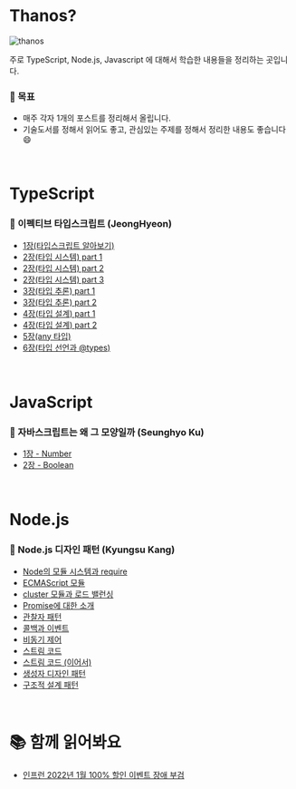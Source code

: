 # Thanos?

![thanos](https://user-images.githubusercontent.com/37819666/153756247-4239160b-31f6-4f00-9b83-a821d4e288c9.gif)  

주로 TypeScript, Node.js, Javascript 에 대해서 학습한 내용들을 정리하는 곳입니다.   


### 📝 목표
* 매주 각자 1개의 포스트를 정리해서 올립니다.
* 기술도서를 정해서 읽어도 좋고, 관심있는 주제를 정해서 정리한 내용도 좋습니다 😄

<br />

# TypeScript
### 📌 이펙티브 타입스크립트 (JeongHyeon)
* [1장(타입스크립트 알아보기)](https://github.com/forest-membership/thanos/blob/main/Typescript/effective-typescript-section1.md)  
* [2장(타입 시스템) part 1](https://github.com/forest-membership/thanos/blob/main/Typescript/effective-typescript-section2-1.md)  
* [2장(타입 시스템) part 2](https://github.com/forest-membership/thanos/blob/main/Typescript/effective-typescript-section2-2.md)  
* [2장(타입 시스템) part 3](https://github.com/forest-membership/thanos/blob/main/Typescript/effective-typescript-section2-3.md)
* [3장(타입 추론) part 1](https://github.com/forest-membership/thanos/blob/main/Typescript/effective-typescript-section3-1.md)  
* [3장(타입 추론) part 2](https://github.com/forest-membership/thanos/blob/main/Typescript/effective-typescript-section3-2.md)  
* [4장(타입 설계) part 1](https://github.com/forest-membership/thanos/blob/main/Typescript/effective-typescript-section4-1.md)  
* [4장(타입 설계) part 2](https://github.com/forest-membership/thanos/blob/main/Typescript/effective-typescript-section4-2.md)  
* [5장(any 타입)](https://github.com/forest-membership/thanos/blob/main/Typescript/effective-typescript-section5.md)  
* [6장(타입 선언과 @types)](https://github.com/forest-membership/thanos/blob/main/Typescript/effective-typescript-section6.md)  

<br />

# JavaScript
### 📌 자바스크립트는 왜 그 모양일까 (Seunghyo Ku)
* [1장 - Number](https://github.com/forest-membership/thanos/blob/main/JavaScript/Number.md)  
* [2장 - Boolean](https://github.com/forest-membership/thanos/blob/main/JavaScript/Bool.md)  

<br />

# Node.js
### 📌 Node.js 디자인 패턴 (Kyungsu Kang)
* [Node의 모듈 시스템과 require](https://github.com/forest-membership/thanos/blob/main/Node.js/Node%EC%9D%98%20%EB%AA%A8%EB%93%88%20%EC%8B%9C%EC%8A%A4%ED%85%9C%EA%B3%BC%20require.md)  
* [ECMAScript 모듈](https://github.com/forest-membership/thanos/blob/main/Node.js/ECMAScript%20Module.md)  
* [cluster 모듈과 로드 밸런싱](https://github.com/forest-membership/thanos/blob/main/Node.js/Node.js%EC%9D%98_Cluster_Module%EA%B3%BC%2C_%EB%A1%9C%EB%93%9C_%EB%B0%B8%EB%9F%B0%EC%8B%B1.md)  
* [Promise에 대한 소개](https://github.com/forest-membership/thanos/blob/main/Node.js/Promise%EC%97%90_%EB%8C%80%ED%95%9C_%EC%86%8C%EA%B0%9C.md)  
* [관찰자 패턴](https://github.com/forest-membership/thanos/blob/main/Node.js/%EA%B4%80%EC%B0%B0%EC%9E%90_%ED%8C%A8%ED%84%B4.md)  
* [콜백과 이벤트](https://github.com/forest-membership/thanos/blob/main/Node.js/%EC%BD%9C%EB%B0%B1%EA%B3%BC_%EC%9D%B4%EB%B2%A4%ED%8A%B8.md)  
* [비동기 제어](https://github.com/forest-membership/thanos/blob/main/Node.js/%EB%B9%84%EB%8F%99%EA%B8%B0_%EC%A0%9C%EC%96%B4.md)
* [스트림 코드](https://github.com/forest-membership/thanos/blob/main/Node.js/%EC%8A%A4%ED%8A%B8%EB%A6%BC_%EC%BD%94%EB%94%A9.md)
* [스트림 코드 (이어서)](https://github.com/forest-membership/thanos/blob/main/Node.js/%EC%8A%A4%ED%8A%B8%EB%A6%BC_%EC%BD%94%EB%94%A9(%EC%9D%B4%EC%96%B4%EC%84%9C).md)
* [생성자 디자인 패턴](https://github.com/forest-membership/thanos/blob/main/Node.js/%EC%83%9D%EC%84%B1%EC%9E%90_%EB%94%94%EC%9E%90%EC%9D%B8_%ED%8C%A8%ED%84%B4.md)
* [구조적 설계 패턴](https://github.com/forest-membership/thanos/blob/main/Node.js/%EA%B5%AC%EC%A1%B0%EC%A0%81_%EC%84%A4%EA%B3%84_%ED%8C%A8%ED%84%B4.md)

<br />

# 📚 함께 읽어봐요
* [인프런 2022년 1월 100% 할인 이벤트 장애 부검](https://tech.inflab.com/202201-event-postmortem/)
